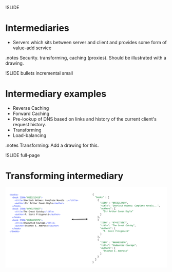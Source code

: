 !SLIDE
# Intermediaries #
* Servers which sits between server and client and provides some form of value-add service

.notes Security. transforming, caching (proxies).
Should be illustrated with a drawing.

!SLIDE bullets incremental small
# Intermediary examples #
* Reverse Caching
* Forward Caching
* Pre-lookup of DNS based on links and history of the current client's request history.
* Transforming
* Load-balancing

.notes Transforming: Add a drawing for this.

!SLIDE full-page
# Transforming intermediary #
![Transforming](transforming.png)